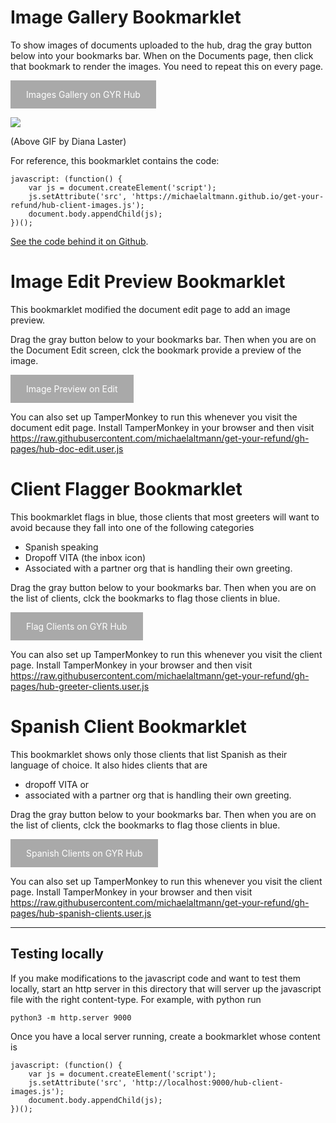 # Image Gallery Bookmarklet

<style>
a.button-link {
  background-color: darkgray;
  color: white;
  padding: 14px 25px;
  text-align: center;
  text-decoration: none;
  display: inline-block;
}

</style>

To show images of documents uploaded to the hub, drag the gray button below into your bookmarks bar. When on the Documents page, then click that bookmark to render the images. You need to repeat this on every page.

<a class='button-link'  href="javascript: (function() {
    var js = document.createElement('script');
    js.setAttribute('src', 'https://michaelaltmann.github.io/get-your-refund/hub-client-images.js');
    document.body.appendChild(js);
})();">Images Gallery on GYR Hub</a>

<img src="gyr-hub-client-images-bookmarklet.gif"/>

(Above GIF by Diana Laster)

For reference, this bookmarklet contains the code:

```
javascript: (function() {
    var js = document.createElement('script');
    js.setAttribute('src', 'https://michaelaltmann.github.io/get-your-refund/hub-client-images.js');
    document.body.appendChild(js);
})();
```

[See the code behind it on Github](https://github.com/michaelaltmann/get-your-refund).

# Image Edit Preview Bookmarklet

This bookmarklet modified the document edit page to add an image preview.

Drag the gray button below to your bookmarks bar. Then when you are on the
Document Edit screen, clck the bookmark provide a preview of the image.

<a class='button-link' href="javascript: (function() {
      var js = document.createElement('script');
      js.setAttribute('src', 'https://michaelaltmann.github.io/get-your-refund/hub-doc-edit.user.js');
      document.body.appendChild(js);
  })();">Image Preview on Edit</a>

You can also set up TamperMonkey to run this whenever you visit the document edit page.
Install TamperMonkey in your browser and then visit
https://raw.githubusercontent.com/michaelaltmann/get-your-refund/gh-pages/hub-doc-edit.user.js

# Client Flagger Bookmarklet

This bookmarklet flags in blue, those clients that most greeters will want to avoid because they fall into one of the following categories

- Spanish speaking
- Dropoff VITA (the inbox icon)
- Associated with a partner org that is handling their own greeting.

Drag the gray button below to your bookmarks bar. Then when you are on the
list of clients, clck the bookmarks to flag those clients in blue.

<a class='button-link' href="javascript: (function() {
      var js = document.createElement('script');
      js.setAttribute('src', 'https://michaelaltmann.github.io/get-your-refund/hub-greeter-clients.user.js');
      document.body.appendChild(js);
  })();">Flag Clients on GYR Hub</a>

You can also set up TamperMonkey to run this whenever you visit the client page.
Install TamperMonkey in your browser and then visit
https://raw.githubusercontent.com/michaelaltmann/get-your-refund/gh-pages/hub-greeter-clients.user.js

# Spanish Client Bookmarklet

This bookmarklet shows only those clients that list Spanish as their language of choice.
It also hides clients that are

- dropoff VITA or
- associated with a partner org that is handling their own greeting.

Drag the gray button below to your bookmarks bar. Then when you are on the
list of clients, clck the bookmarks to flag those clients in blue.

<a class='button-link' href="javascript: (function() {
      var js = document.createElement('script');
      js.setAttribute('src', 'https://michaelaltmann.github.io/get-your-refund/hub-spanish-clients.user.js');
      document.body.appendChild(js);
  })();">Spanish Clients on GYR Hub</a>

You can also set up TamperMonkey to run this whenever you visit the client page.
Install TamperMonkey in your browser and then visit
https://raw.githubusercontent.com/michaelaltmann/get-your-refund/gh-pages/hub-spanish-clients.user.js

---

## Testing locally

If you make modifications to the javascript code and want to test them locally,
start an http server in this directory that will server up the javascript file
with the right content-type. For example, with python run

```
python3 -m http.server 9000
```

Once you have a local server running, create a bookmarklet whose content is

```
javascript: (function() {
    var js = document.createElement('script');
    js.setAttribute('src', 'http://localhost:9000/hub-client-images.js');
    document.body.appendChild(js);
})();
```
